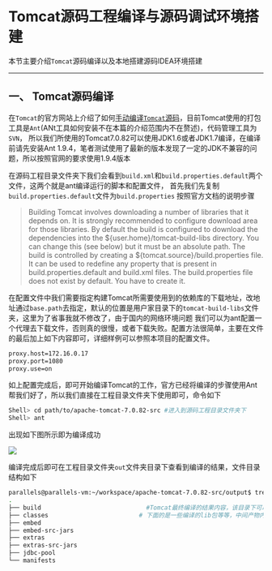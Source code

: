 #  Tomcat源码工程编译与源码调试环境搭建

本节主要介绍`Tomcat`源码编译以及本地搭建源码IDEA环境搭建

--------------------

## 一、 Tomcat源码编译

在`Tomcat`的官方网站上介绍了如何[手动编译`Tomcat`源码](https://tomcat.apache.org/tomcat-7.0-doc/building.html)，目前Tomcat使用的打包工具是`Ant`(ANt工具如何安装不在本篇的介绍范围内不在赘述)，代码管理工具为`SVN`，
所以我们所使用的Tomcat7.0.82可以使用JDK1.6或者JDK1.7编译，在编译前请先安装Ant 1.9.4，笔者测试使用了最新的版本发现了一定的JDK不兼容的问题，所以按照官网的要求使用1.9.4版本

在源码工程目录文件夹下我们会看到`build.xml`和`build.properties.default`两个文件，这两个就是ant编译运行的脚本和配置文件，
首先我们先复制`build.properties.default`文件为`build.properties` 按照官方文档的说明步骤
> Building Tomcat involves downloading a number of libraries that it depends on. It is strongly recommended to configure download area for those libraries.
>  By default the build is configured to download the dependencies into the ${user.home}/tomcat-build-libs directory. You can change this (see below) but it must be an absolute path.
The build is controlled by creating a ${tomcat.source}/build.properties file. It can be used to redefine any property that is present in build.properties.default and build.xml files. The build.properties file does not exist by default. You have to create it.

 在配置文件中我们需要指定构建Tomcat所需要使用到的依赖库的下载地址，改地址通过`base.path`去指定，默认的位置是用户家目录下的`tomcat-build-libs`文件夹，这里为了省事我就不修改了，由于国内的网络环境问题
 我们可以为ant配置一个代理去下载文件，否则真的很慢，或者下载失败。配置方法很简单，主要在文件的最后加上如下内容即可，详细样例可以参照本项目的配置文件。

 ```bash
proxy.host=172.16.0.17
proxy.port=1080
proxy.use=on
 ```

 如上配置完成后，即可开始编译Tomcat的工作，官方已经将编译的步骤使用Ant帮我们好了，所以我们直接在工程目录文件夹下使用即可，命令如下
```bash
Shell> cd path/to/apache-tomcat-7.0.82-src #进入到源码工程目录文件夹下
Shell> ant                                                             #开始进行编译

```

出现如下图所示即为编译成功

![](https://github.com/liuwenru/tomcat7.0.82-codeview/blob/master/docs/images/antbuildsuccess.png)


编译完成后即可在工程目录文件夹`out`文件夹目录下查看到编译的结果，文件目录结构如下



```bash
parallels@parallels-vm:~/workspace/apache-tomcat-7.0.82-src/output$ tree  -L 1
.
├── build                             #Tomcat最终编译的结果内容，该目录下可以清晰的看见我们熟悉的conf bin lib 等目录
├── classes                         # 下面的是一些编译的lib包等等，中间产物内容，其中extras就是Tomcat官网提供的一些拓展包，例如Tomcat使用Log4j作为日志输出的jar包等等
├── embed
├── embed-src-jars
├── extras
├── extras-src-jars
├── jdbc-pool
└── manifests

```



























